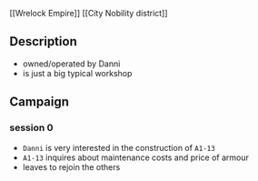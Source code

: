 [[Wrelock Empire]] [[City Nobility district]] 

## Description

- owned/operated by Danni
- is just a big typical workshop

## Campaign

### session 0

- `Danni` is very interested in the construction of `A1-13`
- `A1-13` inquires about maintenance costs and price of armour
- leaves to rejoin the others